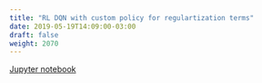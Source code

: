 ```yaml
---
title: "RL DQN with custom policy for regulartization terms"
date: 2019-05-19T14:09:00-03:00
draft: false
weight: 2070
---
```


[Jupyter notebook](https://nbviewer.jupyter.org/github/gmoncarz/machine_learning_tour/blob/master/notebooks/04_reinforcement_learning/07_DQN_custom_policy_for_regularization_terms.ipynb)

<div>
    <object type="text/html" width="100%" height="1000" data="https://nbviewer.jupyter.org/github/gmoncarz/machine_learning_tour/blob/master/notebooks/04_reinforcement_learning/07_DQN_custom_policy_for_regularization_terms.ipynb">
    </object>
</div>
